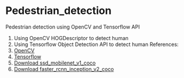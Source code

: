 # Pedestrian_detection
 Pedestrian detection using OpenCV and Tensorflow API
1. Using OpenCV HOGDescriptor to detect human
2. Using Tensorflow Object Detection API to detect human
References: 
1. [OpenCV](https://thedatafrog.com/human-detection-video/)
2. [Tensorflow](https://medium.com/@madhawavidanapathirana/https-medium-com-madhawavidanapathirana-real-time-human-detection-in-computer-vision-part-1-2acb851f4e55)
3. [Download ssd_mobilenet_v1_coco](http://download.tensorflow.org/models/object_detection/ssd_mobilenet_v1_coco_2017_11_17.tar.gz)
4. [Download faster_rcnn_inception_v2_coco](http://download.tensorflow.org/models/object_detection/faster_rcnn_inception_v2_coco_2018_01_28.tar.gz)
